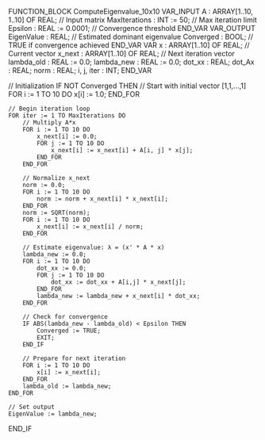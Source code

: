 FUNCTION_BLOCK ComputeEigenvalue_10x10
VAR_INPUT
    A : ARRAY[1..10, 1..10] OF REAL; // Input matrix
    MaxIterations : INT := 50;       // Max iteration limit
    Epsilon : REAL := 0.0001;        // Convergence threshold
END_VAR
VAR_OUTPUT
    EigenValue : REAL;               // Estimated dominant eigenvalue
    Converged  : BOOL;               // TRUE if convergence achieved
END_VAR
VAR
    x      : ARRAY[1..10] OF REAL;   // Current vector
    x_next : ARRAY[1..10] OF REAL;   // Next iteration vector
    lambda_old : REAL := 0.0;
    lambda_new : REAL := 0.0;
    dot_xx : REAL;
    dot_Ax : REAL;
    norm   : REAL;
    i, j, iter : INT;
END_VAR

// Initialization
IF NOT Converged THEN
    // Start with initial vector [1,1,...,1]
    FOR i := 1 TO 10 DO
        x[i] := 1.0;
    END_FOR

    // Begin iteration loop
    FOR iter := 1 TO MaxIterations DO
        // Multiply A*x
        FOR i := 1 TO 10 DO
            x_next[i] := 0.0;
            FOR j := 1 TO 10 DO
                x_next[i] := x_next[i] + A[i, j] * x[j];
            END_FOR
        END_FOR

        // Normalize x_next
        norm := 0.0;
        FOR i := 1 TO 10 DO
            norm := norm + x_next[i] * x_next[i];
        END_FOR
        norm := SQRT(norm);
        FOR i := 1 TO 10 DO
            x_next[i] := x_next[i] / norm;
        END_FOR

        // Estimate eigenvalue: λ = (x' * A * x)
        lambda_new := 0.0;
        FOR i := 1 TO 10 DO
            dot_xx := 0.0;
            FOR j := 1 TO 10 DO
                dot_xx := dot_xx + A[i,j] * x_next[j];
            END_FOR
            lambda_new := lambda_new + x_next[i] * dot_xx;
        END_FOR

        // Check for convergence
        IF ABS(lambda_new - lambda_old) < Epsilon THEN
            Converged := TRUE;
            EXIT;
        END_IF

        // Prepare for next iteration
        FOR i := 1 TO 10 DO
            x[i] := x_next[i];
        END_FOR
        lambda_old := lambda_new;
    END_FOR

    // Set output
    EigenValue := lambda_new;
END_IF
